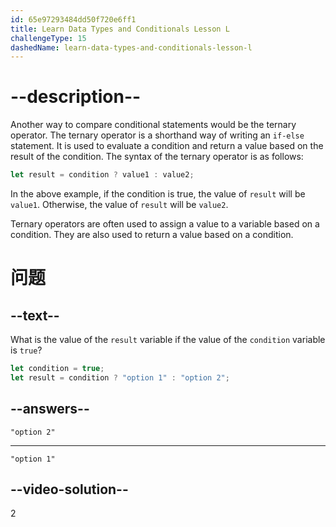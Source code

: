 ```yaml
---
id: 65e97293484dd50f720e6ff1
title: Learn Data Types and Conditionals Lesson L
challengeType: 15
dashedName: learn-data-types-and-conditionals-lesson-l
---
```


# --description--

Another way to compare conditional statements would be the ternary operator. The ternary operator is a shorthand way of writing an `if-else` statement. It is used to evaluate a condition and return a value based on the result of the condition. The syntax of the ternary operator is as follows:

```javascript
let result = condition ? value1 : value2;
```

In the above example, if the condition is true, the value of `result` will be `value1`. Otherwise, the value of `result` will be `value2`.

Ternary operators are often used to assign a value to a variable based on a condition. They are also used to return a value based on a condition.

# 问题

## --text--

What is the value of the `result` variable if the value of the `condition` variable is `true`?

```javascript
let condition = true;
let result = condition ? "option 1" : "option 2";
```

## --answers--

`"option 2"`

---

`"option 1"`


## --video-solution--

2
